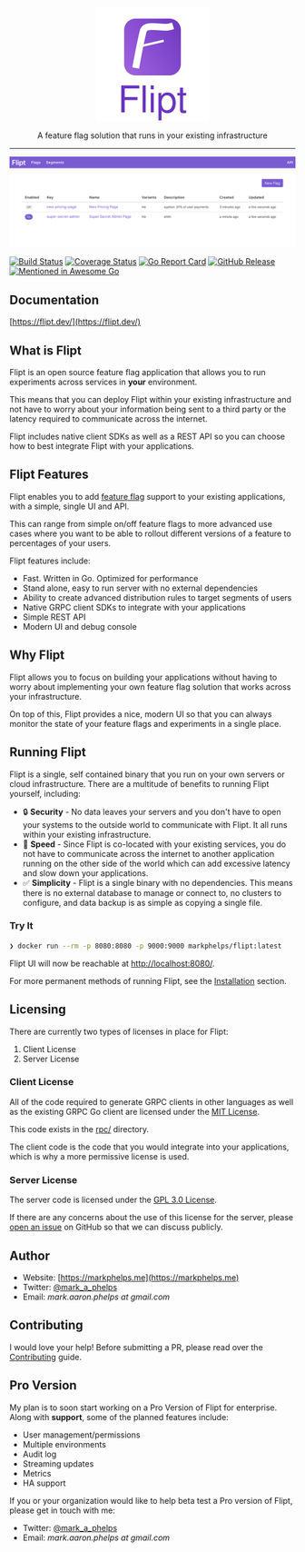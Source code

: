 <p align=center>
	<img src="logo.svg" alt="Flipt" width=200 height=200 />
</p>

<p align="center">A feature flag solution that runs in your existing infrastructure</p>

<hr />

![Flipt](docs/assets/images/flipt.png)

[![Build Status](https://travis-ci.com/markphelps/flipt.svg?token=TBiDDmnBkCmRa867CqCG&branch=master)](https://travis-ci.com/markphelps/flipt)
[![Coverage Status](https://coveralls.io/repos/github/markphelps/flipt/badge.svg)](https://coveralls.io/github/markphelps/flipt)
[![Go Report Card](https://goreportcard.com/badge/github.com/markphelps/flipt)](https://goreportcard.com/report/github.com/markphelps/flipt)
[![GitHub Release](https://img.shields.io/github/release/markphelps/flipt.svg?style=flat)](https://github.com/markphelps/flipt/releases)
[![Mentioned in Awesome Go](https://awesome.re/mentioned-badge.svg)](https://github.com/avelino/awesome-go)

## Documentation

[https://flipt.dev/](https://flipt.dev/)

## What is Flipt

Flipt is an open source feature flag application that allows you to run experiments across services in **your** environment.

This means that you can deploy Flipt within your existing infrastructure and not have to worry about your information being sent to a third party or the latency required to communicate across the internet.

Flipt includes native client SDKs as well as a REST API so you can choose how to best integrate Flipt with your applications.

## Flipt Features

Flipt enables you to add [feature flag](https://martinfowler.com/bliki/FeatureToggle.html) support to your existing applications, with a simple, single UI and API.

This can range from simple on/off feature flags to more advanced use cases where you want to be able to rollout different versions of a feature to percentages of your users.

Flipt features include:

* Fast. Written in Go. Optimized for performance
* Stand alone, easy to run server with no external dependencies
* Ability to create advanced distribution rules to target segments of users
* Native GRPC client SDKs to integrate with your applications
* Simple REST API
* Modern UI and debug console

## Why Flipt

Flipt allows you to focus on building your applications without having to worry about implementing your own feature flag solution that works across your infrastructure.

On top of this, Flipt provides a nice, modern UI so that you can always monitor the state of your feature flags and experiments in a single place.

## Running Flipt

Flipt is a single, self contained binary that you run on your own servers or cloud infrastructure. There are a multitude of benefits to running Flipt yourself, including:

* :lock: **Security** - No data leaves your servers and you don't have to open your systems to the outside world to communicate with Flipt. It all runs within your existing infrastructure.
* :rocket: **Speed** - Since Flipt is co-located with your existing services, you do not have to communicate across the internet to another application running on the other side of the world which can add excessive latency and slow down your applications.
* :white_check_mark: **Simplicity** - Flipt is a single binary with no dependencies. This means there is no external database to manage or connect to, no clusters to configure, and data backup is as simple as copying a single file.

### Try It

```bash
❯ docker run --rm -p 8080:8080 -p 9000:9000 markphelps/flipt:latest
```

Flipt UI will now be reachable at [http://localhost:8080/](http://localhost:8080).

For more permanent methods of running Flipt, see the [Installation](https://flipt.dev/installation/) section.

## Licensing

There are currently two types of licenses in place for Flipt:

1. Client License
2. Server License

### Client License

All of the code required to generate GRPC clients in other languages as well as the existing GRPC Go client are licensed under the [MIT License](https://spdx.org/licenses/MIT.html).

This code exists in the [rpc/](rpc/) directory.

The client code is the code that you would integrate into your applications, which is why a more permissive license is used.

### Server License

The server code is licensed under the [GPL 3.0 License](https://spdx.org/licenses/GPL-3.0.html).

If there are any concerns about the use of this license for the server, please [open an issue](https://github.com/markphelps/flipt/issues/new) on GitHub so that we can discuss publicly.

## Author

* Website: [https://markphelps.me](https://markphelps.me)
* Twitter: [@mark_a_phelps](https://twitter.com/mark_a_phelps)
* Email: _mark.aaron.phelps at gmail.com_

## Contributing

I would love your help! Before submitting a PR, please read over the [Contributing](.github/contributing) guide.

## Pro Version

My plan is to soon start working on a Pro Version of Flipt for enterprise. Along with **support**, some of the planned features include:

* User management/permissions
* Multiple environments
* Audit log
* Streaming updates
* Metrics
* HA support

If you or your organization would like to help beta test a Pro version of Flipt, please get in touch with me:

* Twitter: [@mark_a_phelps](https://twitter.com/mark_a_phelps)
* Email: _mark.aaron.phelps at gmail.com_
